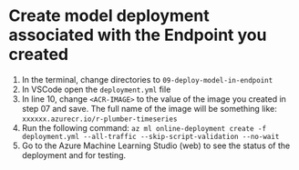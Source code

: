 # Create model deployment associated with the Endpoint you created

1. In the terminal, change directories to `09-deploy-model-in-endpoint`
1. In VSCode open the `deployment.yml` file
1. In line 10, change `<ACR-IMAGE>` to the value of the image you created in step 07 and save. The full name of the image will be something like: `xxxxxx.azurecr.io/r-plumber-timeseries`
1. Run the following command: `az ml online-deployment create -f deployment.yml --all-traffic --skip-script-validation --no-wait`
1. Go to the Azure Machine Learning Studio (web) to see the status of the deployment and for testing.

